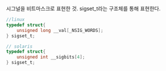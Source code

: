시그널을 비트마스크로 표현한 것.
sigset_t라는 구조체를 통해 표현한다.

```c
//linux
typedef struct{
	unsigned long __val[_NSIG_WORDS];
} sigset_t;

// solaris
typedef struct{
	unsigned int __sigbits[4];
} sigset_t;
```